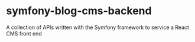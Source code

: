 # symfony-blog-cms-backend
A collection of APIs written with the Symfony framework to service a React CMS front end
